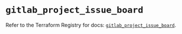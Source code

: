 # `gitlab_project_issue_board`

Refer to the Terraform Registry for docs: [`gitlab_project_issue_board`](https://registry.terraform.io/providers/gitlabhq/gitlab/17.11.0/docs/resources/project_issue_board).
